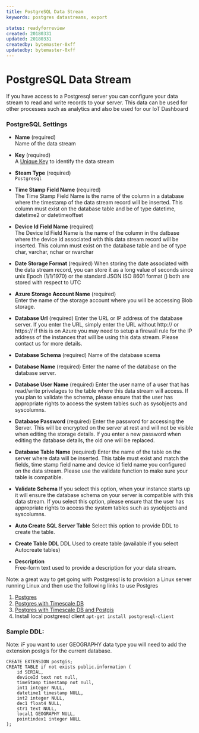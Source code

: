```yaml
---
title: PostgreSQL Data Stream
keywords: postgres datastreams, export

status: readyforreview
created: 20180331
updated: 20180331
createdby: bytemaster-0xff
updatedby: bytemaster-0xff
---
```

# PostgreSQL Data Stream

If you have access to a Postgresql server you can configure your data stream to read and write records to your server.  This data can be used for other processes such as analytics and also be used for our IoT Dashboard

### PostgreSQL Settings

* **Name** (required)  
Name of the data stream

* **Key** (required)  
A [Unique Key](../Topics/Keys.md) to identify the data stream

* **Steam Type** (required)  
`Postgresql`

* **Time Stamp Field Name** (required)  
The Time Stamp Field Name is the name of the column in a database where the timestamp of the data stream record will be inserted.  This column must exist on the database table and be of type datetime, datetime2 or datetimeoffset

* **Device Id Field Name** (required)    
The Device Id Field Name is the name of the column in the datbase where the device id associated with this data stream record will be inserted.  This column must exist on the database table and be of type char, varchar, nchar or nvarchar

* **Date Storage Format** (required)
When storing the date associated with the data stream record, you can store it as a long value of seconds since unix Epoch (1/1/1970) or the standard JSON ISO 8601 format () both are stored with respect to UTC

* **Azure Storage Account Name** (required)  
Enter the name of the storage account where you will be accessing Blob storage.

* **Database Url** (required)
Enter the URL or IP address of the database server.  If you enter the URL, simply enter the URL without http:// or https:// if this is on Azure you may need to setup a firewall rule for the IP address of the instances that will be using this data stream.  Please contact us for more details.

* **Database Schema** (required)
Name of the database scema

* **Database Name** (required)
Enter the name of the database on the database server.

* **Database User Name** (required)
Enter the user name of a user that has read/write privelages to the table where this data stream will access.  If you plan to validate the schema, please ensure that the user has appropriate rights to access the system tables such as sysobjects and syscolumns.

* **Database Password** (required)
Enter the password for accessing the Server.  This will be encrypted on the server at rest and will not be visible when editing the storage details.  If you enter a new password when editing the database details, the old one will be replaced.

* **Database Table Name** (required)
Enter the name of the table on the server where data will be inserted.  This table must exist and match the fields, time stamp field name and device id field name you configured on the data stream.  Please use the validate function to make sure your table is compatible.

* **Validate Schema**
If you select this option, when your instance starts up it will ensure the database schema on your server is compatible with this data stream.  If you select this option, please ensure that the user has appropriate rights to access the system tables such as sysobjects and syscolumns.

* **Auto Create SQL Server Table**
Select this option to provide DDL to create the table.

* **Create Table DDL**
DDL Used to create table (available if you select Autocreate tables)

* **Description**     
Free-form text used to provide a description for your data stream.

Note: a great way to get going with Postgresql is to provision a Linux server running Linux and then use the following links to use Postgres


1. [Postgres](https://hub.docker.com/_/postgres/)
1. [Postgres with Timescale DB](https://hub.docker.com/r/timescale/timescaledb/)
1. [Postgres with Timescale DB and Postgis](https://hub.docker.com/r/timescale/timescaledb-postgis/)
1. Install local postgresql client `apt-get install postgresql-client`


### Sample DDL:

Note: iF you want to user GEOGRAPHY data type you will need to add the extension postgis for the current database.

```
CREATE EXTENSION postgis;
CREATE TABLE if not exists public.information (
	id SERIAL,
    deviceId text not null,
	timeStamp timestamp not null,
    int1 integer NULL,
	datetime1 timestamp NULL,
	int2 integer NULL,
	dec1 float4 NULL,
	str1 text NULL,
	local1 GEOGRAPHY NULL,
	pointindex1 integer NULL
);
```



